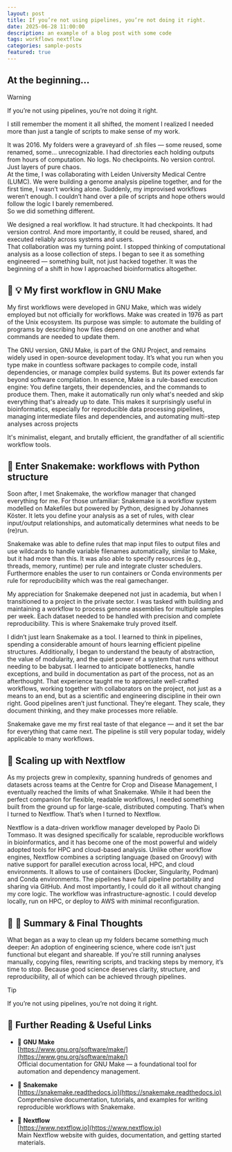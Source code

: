 ```yaml
---
layout: post
title: If you’re not using pipelines, you’re not doing it right.
date: 2025-06-28 11:00:00
description: an example of a blog post with some code
tags: workflows nextflow
categories: sample-posts
featured: true
---
```


## At the beginning...

> [!WARNING]
> If you’re not using pipelines, you’re not doing it right.

I still remember the moment it all shifted, the moment I realized I needed more than just a tangle of scripts to make sense of my work.     

It was 2016. My folders were a graveyard of .sh files — some reused, some renamed, some... unrecognizable. I had directories each holding outputs from hours of computation. No logs. No checkpoints. No version control. Just layers of pure chaos.        
At the time, I was collaborating with Leiden University Medical Centre (LUMC). We were building a genome analysis pipeline together, and for the first time, I wasn’t working alone. Suddenly, my improvised workflows weren’t enough. I couldn’t hand over a pile of scripts and hope others would follow the logic I barely remembered.     
So we did something different.     

We designed a real workflow. It had structure. It had checkpoints. It had version control. And more importantly, it could be reused, shared, and executed reliably across systems and users.     
That collaboration was my turning point. I stopped thinking of computational analysis as a loose collection of steps. I began to see it as something engineered — something built, not just hacked together. It was the beginning of a shift in how I approached bioinformatics altogether.     

## 🧰 :bulb: My first workflow in GNU Make

My first workflows were developed in GNU Make, which was widely employed but not officially for workflows. Make was created in 1976 as part of the Unix ecosystem. 
Its purpose was simple: to automate the building of programs by describing how files depend on one another and what commands are needed to update them.

The GNU version, GNU Make, is part of the GNU Project, and remains widely used in open-source development today. It’s what you run when you type make in countless software packages to compile code, install dependencies, or manage complex build systems.
But its power extends far beyond software compilation.
In essence, Make is a rule-based execution engine:
You define targets, their dependencies, and the commands to produce them. Then, make it automatically run only what's needed and skip everything that's already up to date.
This makes it surprisingly useful in bioinformatics, especially for reproducible data processing pipelines, managing intermediate files and dependencies, and automating multi-step analyses across projects

It's minimalist, elegant, and brutally efficient, the grandfather of all scientific workflow tools.

## :snake: Enter Snakemake: workflows with Python structure

Soon after, I met Snakemake, the workflow manager that changed everything for me.
For those unfamiliar: Snakemake is a workflow system modelled on Makefiles but powered by Python, designed by Johannes Köster. 
It lets you define your analysis as a set of rules, with clear input/output relationships, and automatically determines what needs to be (re)run.

Snakemake was able to define rules that map input files to output files and use wildcards to handle variable filenames automatically, similar to Make, but it had more than this. 
It was also able to specify resources (e.g., threads, memory, runtime) per rule and integrate cluster schedulers. Furthermore enables the user to run containers or Conda environments per rule for reproducibility which was the real gamechanger.

My appreciation for Snakemake deepened not just in academia, but when I transitioned to a project in the private sector. 
I was tasked with building and maintaining a workflow to process genome assemblies for multiple samples per week. Each dataset needed to be handled with precision and complete reproducibility. This is where Snakemake truly proved itself.

I didn’t just learn Snakemake as a tool. I learned to think in pipelines, spending a considerable amount of hours learning efficient pipeline structures. Additionally, I began to understand the beauty of abstraction, the value of modularity, and the quiet power of a system that runs without needing to be babysat. 
I learned to anticipate bottlenecks, handle exceptions, and build in documentation as part of the process, not as an afterthought. That experience taught me to appreciate well-crafted workflows, working together with collaborators on the project,  not just as a means to an end, but as a scientific and engineering discipline in their own right.
Good pipelines aren’t just functional. They’re elegant. They scale, they document thinking, and they make processes more reliable.

Snakemake gave me my first real taste of that elegance — and it set the bar for everything that came next.
The pipeline is still very popular today, widely applicable to many workflows. 

## 🔄 Scaling up with Nextflow

As my projects grew in complexity, spanning hundreds of genomes and datasets across teams at the Centre for Crop and Disease Management, I eventually reached the limits of what Snakemake. 
While it had been the perfect companion for flexible, readable workflows, I needed something built from the ground up for large-scale, distributed computing. That’s when I turned to Nextflow.
That’s when I turned to Nextflow.

Nextflow is a data-driven workflow manager developed by Paolo Di Tommaso. It was designed specifically for scalable, reproducible workflows in bioinformatics, and it has become one of the most powerful and widely adopted tools for HPC and cloud-based analysis.
Unlike other workflow engines, Nextflow combines a scripting language (based on Groovy) with native support for parallel execution across local, HPC, and cloud environments. It allows to use of containers (Docker, Singularity, Podman) and Conda environments. 
The pipelines have full pipeline portability and sharing via GitHub. 
And most importantly, I could do it all without changing my core logic. The workflow was infrastructure-agnostic. I could develop locally, run on HPC, or deploy to AWS with minimal reconfiguration.

## :loudspeaker: :pushpin: Summary & Final Thoughts

What began as a way to clean up my folders became something much deeper:
An adoption of engineering science, where code isn’t just functional but elegant and shareable. 
If you're still running analyses manually, copying files, rewriting scripts, and tracking steps by memory, it’s time to stop.
Because good science deserves clarity, structure, and reproducibility, all of which can be achieved through pipelines.

> [!TIP]
> If you’re not using pipelines, you’re not doing it right.

## 🔗 Further Reading & Useful Links

- 🧰 **GNU Make**  
  [https://www.gnu.org/software/make/](https://www.gnu.org/software/make/)  
  Official documentation for GNU Make — a foundational tool for automation and dependency management.

- 🐍 **Snakemake**  
  [https://snakemake.readthedocs.io](https://snakemake.readthedocs.io)  
  Comprehensive documentation, tutorials, and examples for writing reproducible workflows with Snakemake.

- 🔄 **Nextflow**  
  [https://www.nextflow.io](https://www.nextflow.io)  
  Main Nextflow website with guides, documentation, and getting started materials.
